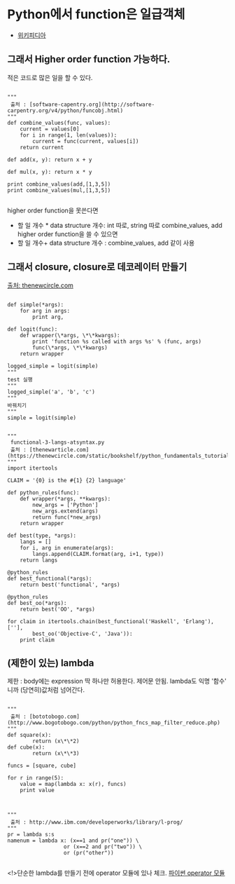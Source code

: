 # Python에서 function은 일급객체
 - [위키피디아](http://en.wikipedia.org/wiki/First-class_function#Language_support "표 제공")

## 그래서 Higher order function 가능하다.
 적은 코드로 많은 일을 할 수 있다.
 <pre><code>
"""
 출처 : [software-capentry.org](http://software-carpentry.org/v4/python/funcobj.html)
"""
def combine_values(func, values):
    current = values[0]
    for i in range(1, len(values)):
        current = func(current, values[i])
    return current

def add(x, y): return x + y

def mul(x, y): return x * y

print combine_values(add,[1,3,5])
print combine_values(mul,[1,3,5])
 </code></pre>
 higher order function을 못쓴다면
  - 할 일 개수 * data structure 개수: int 따로, string 따로 combine_values, add
 higher order function을 쓸 수 있으면
  - 할 일 개수+ data structure 개수 : combine_values, add 같이 사용

## 그래서 closure, closure로 데코레이터 만들기
 [출처: thenewcircle.com](https://thenewcircle.com/static/bookshelf/python_fundamentals_tutorial/functional_programming.html)
 <pre><code>
def simple(*args):
    for arg in args:
        print arg,

def logit(func):
    def wrapper(\*args, \*\*kwargs):
        print 'function %s called with args %s' % (func, args)
        func(\*args, \*\*kwargs)
    return wrapper

logged_simple = logit(simple)
"""
test 실행
"""
logged_simple('a', 'b', 'c')
"""
바꿔치기
"""
simple = logit(simple)
</code></pre>

<pre><code>
"""
 functional-3-langs-atsyntax.py
 출처 : [thenewarticle.com](https://thenewcircle.com/static/bookshelf/python_fundamentals_tutorial/functional_programming.html)
"""
import itertools

CLAIM = '{0} is the #{1} {2} language'

def python_rules(func):
    def wrapper(*args, **kwargs):
        new_args = ['Python']
        new_args.extend(args)
        return func(*new_args)
    return wrapper

def best(type, *args):
    langs = []
    for i, arg in enumerate(args):
        langs.append(CLAIM.format(arg, i+1, type))
    return langs

@python_rules
def best_functional(*args):
    return best('functional', *args)

@python_rules
def best_oo(*args):
    return best('OO', *args)

for claim in itertools.chain(best_functional('Haskell', 'Erlang'), [''],
        best_oo('Objective-C', 'Java')):
    print claim
</code></pre>


## (제한이 있는) lambda
 제한 : body에는 expression 딱 하나만 허용한다. 제어문 안됨.
 lambda도 익명 '함수' 니까 (당연히)값처럼 넘어간다.
 <pre><code>
"""
 출처 : [bototobogo.com](http://www.bogotobogo.com/python/python_fncs_map_filter_reduce.php)
"""
def square(x):
        return (x\*\*2)
def cube(x):
        return (x\*\*3)

funcs = [square, cube]

for r in range(5):
    value = map(lambda x: x(r), funcs)
    print value
 </code></pre>

 <pre><code>
"""
 출처 : http://www.ibm.com/developerworks/library/l-prog/
"""
pr = lambda s:s
namenum = lambda x: (x==1 and pr("one")) \
                  or (x==2 and pr("two")) \
                  or (pr("other"))
 </code></pre>
 <!>단순한 lambda를 만들기 전에 operator 모듈에 있나 체크.
 [파이썬 operator 모듈](https://docs.python.org/2/library/operator.html#module-operator)
